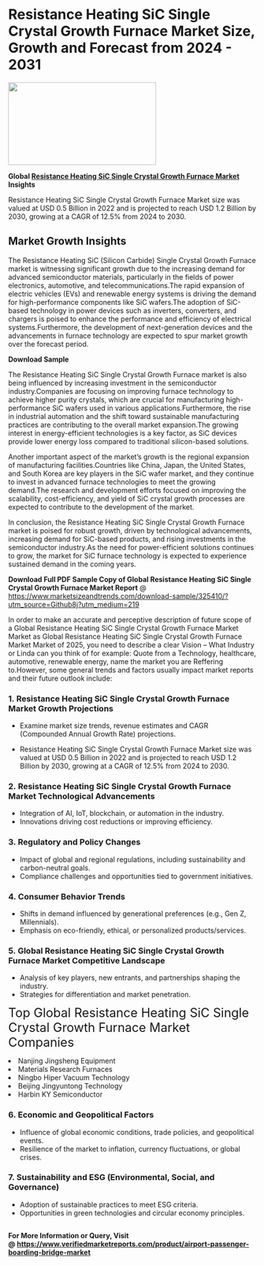 <H1>Resistance Heating SiC Single Crystal Growth Furnace Market Size, Growth and Forecast from 2024 - 2031</H1><img class="aligncenter size-medium wp-image-584254" src="https://thirdeyenews.in/wp-content/uploads/2024/09/Global-Market-Research-300x168.jpeg" alt="" width="300" height="168" /><p><strong>Global&nbsp;<a href="https://www.marketsizeandtrends.com/download-sample/325410/?utm_source=Github8j?utm_medium=219">Resistance Heating SiC Single Crystal Growth Furnace Market</a> Insights</strong></p><p>Resistance Heating SiC Single Crystal Growth Furnace Market size was valued at USD 0.5 Billion in 2022 and is projected to reach USD 1.2 Billion by 2030, growing at a CAGR of 12.5% from 2024 to 2030.</p><p><h2>Market Growth Insights</h2> <p>The Resistance Heating SiC (Silicon Carbide) Single Crystal Growth Furnace market is witnessing significant growth due to the increasing demand for advanced semiconductor materials, particularly in the fields of power electronics, automotive, and telecommunications.The rapid expansion of electric vehicles (EVs) and renewable energy systems is driving the demand for high-performance components like SiC wafers.The adoption of SiC-based technology in power devices such as inverters, converters, and chargers is poised to enhance the performance and efficiency of electrical systems.Furthermore, the development of next-generation devices and the advancements in furnace technology are expected to spur market growth over the forecast period.</p> <p><strong>Download Sample</strong></p> <p>The Resistance Heating SiC Single Crystal Growth Furnace market is also being influenced by increasing investment in the semiconductor industry.Companies are focusing on improving furnace technology to achieve higher purity crystals, which are crucial for manufacturing high-performance SiC wafers used in various applications.Furthermore, the rise in industrial automation and the shift toward sustainable manufacturing practices are contributing to the overall market expansion.The growing interest in energy-efficient technologies is a key factor, as SiC devices provide lower energy loss compared to traditional silicon-based solutions.</p> <p>Another important aspect of the market’s growth is the regional expansion of manufacturing facilities.Countries like China, Japan, the United States, and South Korea are key players in the SiC wafer market, and they continue to invest in advanced furnace technologies to meet the growing demand.The research and development efforts focused on improving the scalability, cost-efficiency, and yield of SiC crystal growth processes are expected to contribute to the development of the market.</p> <p>In conclusion, the Resistance Heating SiC Single Crystal Growth Furnace market is poised for robust growth, driven by technological advancements, increasing demand for SiC-based products, and rising investments in the semiconductor industry.As the need for power-efficient solutions continues to grow, the market for SiC furnace technology is expected to experience sustained demand in the coming years.</p> <p><span class=""><strong>Download Full PDF Sample Copy of Global Resistance Heating SiC Single Crystal Growth Furnace Market Report</strong> @ <a href="https://www.marketsizeandtrends.com/download-sample/325410/?utm_source=Github8j?utm_medium=219" target="_blank">https://www.marketsizeandtrends.com/download-sample/325410/?utm_source=Github8j?utm_medium=219</a></span></p><p>In order to make an accurate and perceptive description of future scope of a Global&nbsp;Resistance Heating SiC Single Crystal Growth Furnace Market Market as Global&nbsp;Resistance Heating SiC Single Crystal Growth Furnace Market Market of 2025, you need to describe a clear Vision &ndash; What Industry or Linda can you think of for example: Quote from a Technology, healthcare, automotive, renewable energy, name the market you are Reffering to.However, some general trends and factors usually impact market reports and their future outlook include:</p><h3>1.&nbsp;<strong>Resistance Heating SiC Single Crystal Growth Furnace Market Growth Projections</strong></h3><ul><li>Examine market size trends, revenue estimates and CAGR (Compounded Annual Growth Rate) projections.</li><li><p>Resistance Heating SiC Single Crystal Growth Furnace Market size was valued at USD 0.5 Billion in 2022 and is projected to reach USD 1.2 Billion by 2030, growing at a CAGR of 12.5% from 2024 to 2030.</p></li></ul><h3>2.&nbsp;<strong>Resistance Heating SiC Single Crystal Growth Furnace Market Technological Advancements</strong></h3><ul><li>Integration of AI, IoT, blockchain, or automation in the industry.</li><li>Innovations driving cost reductions or improving efficiency.</li></ul><h3>3.&nbsp;<strong>Regulatory and Policy Changes</strong></h3><ul><li>Impact of global and regional regulations, including sustainability and carbon-neutral goals.</li><li>Compliance challenges and opportunities tied to government initiatives.</li></ul><h3>4.&nbsp;<strong>Consumer Behavior Trends</strong></h3><ul><li>Shifts in demand influenced by generational preferences (e.g., Gen Z, Millennials).</li><li>Emphasis on eco-friendly, ethical, or personalized products/services.</li></ul><h3>5.&nbsp;<strong>Global Resistance Heating SiC Single Crystal Growth Furnace Market Competitive Landscape</strong></h3><ul><li>Analysis of key players, new entrants, and partnerships shaping the industry.</li><li>Strategies for differentiation and market penetration.</li></ul><p data-pm-slice="1 1 []"><span style="color: inherit; font-family: inherit; font-size: 25px;">Top Global Resistance Heating SiC Single Crystal Growth Furnace Market Companies</span></p><div class="" data-test-id=""><p><li>Nanjing Jingsheng Equipment</li><li> Materials Research Furnaces</li><li> Ningbo Hiper Vacuum Technology</li><li> Beijing Jingyuntong Technology</li><li> Harbin KY Semiconductor</li></p></div><h3>6.&nbsp;<strong>Economic and Geopolitical Factors</strong></h3><ul><li>Influence of global economic conditions, trade policies, and geopolitical events.</li><li>Resilience of the market to inflation, currency fluctuations, or global crises.</li></ul><h3>7.&nbsp;<strong>Sustainability and ESG (Environmental, Social, and Governance)</strong></h3><ul><li>Adoption of sustainable practices to meet ESG criteria.</li><li>Opportunities in green technologies and circular economy principles.</li></ul><h2><strong style="font-size: 14px;">For More Information or Query, Visit @&nbsp;</strong><a style="background-color: #ffffff; font-size: 14px;" href="https://www.marketsizeandtrends.com/report/resistance-heating-sic-single-crystal-growth-furnace-market/" target="_blank">https://www.verifiedmarketreports.com/product/airport-passenger-boarding-bridge-market</a></h2>